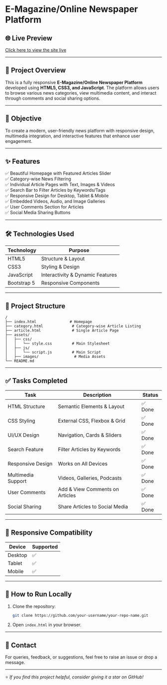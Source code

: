 # E-Magazine/Online Newspaper Platform

## 🌐 Live Preview

[Click here to view the site live](https://aarchana-e-magazine.vercel.app/)

---

## 📖 Project Overview

This is a fully responsive **E-Magazine/Online Newspaper Platform** developed using **HTML5, CSS3, and JavaScript**. The platform allows users to browse various news categories, view multimedia content, and interact through comments and social sharing options.

---

## 🎯 Objective

To create a modern, user-friendly news platform with responsive design, multimedia integration, and interactive features that enhance user engagement.

---

## ✨ Features

✅ Beautiful Homepage with Featured Articles Slider  
✅ Category-wise News Filtering  
✅ Individual Article Pages with Text, Images & Videos  
✅ Search Bar to Filter Articles by Keywords/Tags  
✅ Responsive Design for Desktop, Tablet & Mobile  
✅ Embedded Videos, Audio, and Image Galleries  
✅ User Comments Section for Articles  
✅ Social Media Sharing Buttons  

---

## 🛠️ Technologies Used

| Technology  | Purpose |
|---|---|
| HTML5       | Structure & Layout |
| CSS3        | Styling & Design |
| JavaScript  | Interactivity & Dynamic Features |
| Bootstrap 5 | Responsive Components |

---

## 📂 Project Structure

```plaintext
/
├── index.html               # Homepage
├── category.html             # Category-wise Article Listing
├── article.html              # Single Article Page
├── assets/
│   ├── css/
│   │   └── style.css         # Main Stylesheet
│   ├── js/
│   │   └── script.js         # Main Script
│   ├── images/                # Media Assets
└── README.md
```

---

## ✅ Tasks Completed

| Task | Description | Status |
|---|---|---|
| HTML Structure  | Semantic Elements & Layout | ✅ Done |
| CSS Styling  | External CSS, Flexbox & Grid | ✅ Done |
| UI/UX Design  | Navigation, Cards & Sliders | ✅ Done |
| Search Feature  | Filter Articles by Keywords | ✅ Done |
| Responsive Design | Works on All Devices | ✅ Done |
| Multimedia Support | Videos, Galleries, Podcasts | ✅ Done |
| User Comments | Add & View Comments on Articles | ✅ Done |
| Social Sharing | Share Articles to Social Media | ✅ Done |

---

## 📱 Responsive Compatibility

| Device | Supported |
|---|---|
| Desktop | ✅ |
| Tablet | ✅ |
| Mobile | ✅ |

---

## 🚀 How to Run Locally

1. Clone the repository:
    ```sh
    git clone https://github.com/your-username/your-repo-name.git
    ```
2. Open `index.html` in your browser.

---

## 💌 Contact

For queries, feedback, or suggestions, feel free to raise an issue or drop a message.

---

⭐️ _If you find this project helpful, consider giving it a star on GitHub!_

```

